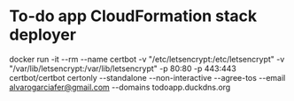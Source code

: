 # To-do app CloudFormation stack deployer

docker run -it --rm --name certbot -v "/etc/letsencrypt:/etc/letsencrypt" -v "/var/lib/letsencrypt:/var/lib/letsencrypt" -p 80:80 -p 443:443 certbot/certbot certonly --standalone --non-interactive --agree-tos --email alvarogarciafer@gmail.com --domains todoapp.duckdns.org
